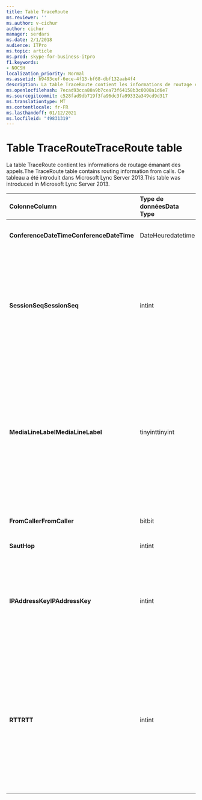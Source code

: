 ```yaml
---
title: Table TraceRoute
ms.reviewer: ''
ms.author: v-cichur
author: cichur
manager: serdars
ms.date: 2/1/2018
audience: ITPro
ms.topic: article
ms.prod: skype-for-business-itpro
f1.keywords:
- NOCSH
localization_priority: Normal
ms.assetid: b9493cef-6ece-4f13-bf68-dbf132aab4f4
description: La table TraceRoute contient les informations de routage émanant des appels. Ce tableau a été introduit dans Microsoft Lync Server 2013.
ms.openlocfilehash: 7ecad93cca80a9b7cea73f64158b3c0008a1d6e7
ms.sourcegitcommit: c528fad9db719f3fa96dc3fa99332a349cd9d317
ms.translationtype: MT
ms.contentlocale: fr-FR
ms.lasthandoff: 01/12/2021
ms.locfileid: "49831319"
---
```

# <a name="traceroute-table"></a><span data-ttu-id="45a19-104">Table TraceRoute</span><span class="sxs-lookup"><span data-stu-id="45a19-104">TraceRoute table</span></span>
 
<span data-ttu-id="45a19-105">La table TraceRoute contient les informations de routage émanant des appels.</span><span class="sxs-lookup"><span data-stu-id="45a19-105">The TraceRoute table contains routing information from calls.</span></span> <span data-ttu-id="45a19-106">Ce tableau a été introduit dans Microsoft Lync Server 2013.</span><span class="sxs-lookup"><span data-stu-id="45a19-106">This table was introduced in Microsoft Lync Server 2013.</span></span>
  
|<span data-ttu-id="45a19-107">**Colonne**</span><span class="sxs-lookup"><span data-stu-id="45a19-107">**Column**</span></span>|<span data-ttu-id="45a19-108">**Type de données**</span><span class="sxs-lookup"><span data-stu-id="45a19-108">**Data Type**</span></span>|<span data-ttu-id="45a19-109">**Clé/Index**</span><span class="sxs-lookup"><span data-stu-id="45a19-109">**Key/Index**</span></span>|<span data-ttu-id="45a19-110">**Details**</span><span class="sxs-lookup"><span data-stu-id="45a19-110">**Details**</span></span>|
|:-----|:-----|:-----|:-----|
|<span data-ttu-id="45a19-111">**ConferenceDateTime**</span><span class="sxs-lookup"><span data-stu-id="45a19-111">**ConferenceDateTime**</span></span> <br/> |<span data-ttu-id="45a19-112">DateHeure</span><span class="sxs-lookup"><span data-stu-id="45a19-112">datetime</span></span>  <br/> |<span data-ttu-id="45a19-113">Primaire, étrangère</span><span class="sxs-lookup"><span data-stu-id="45a19-113">Primary, Foreign</span></span>  <br/> |<span data-ttu-id="45a19-114">Date et heure de début de l’appel.</span><span class="sxs-lookup"><span data-stu-id="45a19-114">Date and time that the call began.</span></span>  <br/> |
|<span data-ttu-id="45a19-115">**SessionSeq**</span><span class="sxs-lookup"><span data-stu-id="45a19-115">**SessionSeq**</span></span> <br/> |<span data-ttu-id="45a19-116">int</span><span class="sxs-lookup"><span data-stu-id="45a19-116">int</span></span>  <br/> |<span data-ttu-id="45a19-117">Primaire, étrangère</span><span class="sxs-lookup"><span data-stu-id="45a19-117">Primary, Foreign</span></span>  <br/> |<span data-ttu-id="45a19-118">Identificateur unique utilisé pour faire la distinction entre plusieurs appels qui peuvent avoir commencé à la même date et à la même heure.</span><span class="sxs-lookup"><span data-stu-id="45a19-118">Unique identifier used to distinguish between multiple calls that might have begun on the same date and at the same time.</span></span>  <br/> |
|<span data-ttu-id="45a19-119">**MediaLineLabel**</span><span class="sxs-lookup"><span data-stu-id="45a19-119">**MediaLineLabel**</span></span> <br/> |<span data-ttu-id="45a19-120">tinyint</span><span class="sxs-lookup"><span data-stu-id="45a19-120">tinyint</span></span>  <br/> |<span data-ttu-id="45a19-121">Primaire, étrangère</span><span class="sxs-lookup"><span data-stu-id="45a19-121">Primary, Foreign</span></span>  <br/> |<span data-ttu-id="45a19-p103">Représente le type de ligne vidéo utilisé dans l’appel. Les valeurs autorisées sont les suivantes :</span><span class="sxs-lookup"><span data-stu-id="45a19-p103">Represents the type of video line used in the call. Allowed values are:</span></span>  <br/> <span data-ttu-id="45a19-124">0 - Audio</span><span class="sxs-lookup"><span data-stu-id="45a19-124">0 - Audio</span></span>  <br/> <span data-ttu-id="45a19-125">1 - Vidéo</span><span class="sxs-lookup"><span data-stu-id="45a19-125">1 - Video</span></span>  <br/> <span data-ttu-id="45a19-126">2 - Vidéo panoramique</span><span class="sxs-lookup"><span data-stu-id="45a19-126">2 - Panoramic video</span></span>  <br/> <span data-ttu-id="45a19-127">3 - Partage d’application/bureau</span><span class="sxs-lookup"><span data-stu-id="45a19-127">3 - Application/Desktop sharing</span></span>  <br/> |
|<span data-ttu-id="45a19-128">**FromCaller**</span><span class="sxs-lookup"><span data-stu-id="45a19-128">**FromCaller**</span></span> <br/> |<span data-ttu-id="45a19-129">bit</span><span class="sxs-lookup"><span data-stu-id="45a19-129">bit</span></span>  <br/> |<span data-ttu-id="45a19-130">Primaire</span><span class="sxs-lookup"><span data-stu-id="45a19-130">Primary</span></span>  <br/> |<span data-ttu-id="45a19-131">Système d’extrémité qui a passé l’appel.</span><span class="sxs-lookup"><span data-stu-id="45a19-131">Endpoint that placed the call.</span></span>  <br/> |
|<span data-ttu-id="45a19-132">**Saut**</span><span class="sxs-lookup"><span data-stu-id="45a19-132">**Hop**</span></span> <br/> |<span data-ttu-id="45a19-133">int</span><span class="sxs-lookup"><span data-stu-id="45a19-133">int</span></span>  <br/> ||<span data-ttu-id="45a19-134">Tronçon de réseau.</span><span class="sxs-lookup"><span data-stu-id="45a19-134">Network hop/</span></span>  <br/> |
|<span data-ttu-id="45a19-135">**IPAddressKey**</span><span class="sxs-lookup"><span data-stu-id="45a19-135">**IPAddressKey**</span></span> <br/> |<span data-ttu-id="45a19-136">int</span><span class="sxs-lookup"><span data-stu-id="45a19-136">int</span></span>  <br/> |<span data-ttu-id="45a19-137">Étranger</span><span class="sxs-lookup"><span data-stu-id="45a19-137">Foreign</span></span>  <br/> |<span data-ttu-id="45a19-138">Identificateur unique de l’adresse IP.</span><span class="sxs-lookup"><span data-stu-id="45a19-138">Unique identifier for the IP address.</span></span> <span data-ttu-id="45a19-139">Les informations d’adresse IP sont stockées dans la [table IPAddress.](ipaddress.md)</span><span class="sxs-lookup"><span data-stu-id="45a19-139">IP address information is stored in the [IPAddress table](ipaddress.md).</span></span>  <br/> |
|<span data-ttu-id="45a19-140">**RTT**</span><span class="sxs-lookup"><span data-stu-id="45a19-140">**RTT**</span></span> <br/> |<span data-ttu-id="45a19-141">int</span><span class="sxs-lookup"><span data-stu-id="45a19-141">int</span></span>  <br/> ||<span data-ttu-id="45a19-p105">Durée de boucle. La durée de boucle mesure le temps nécessaire pour qu’un paquet vocal atteigne sa destination, puis renvoie une notification indiquant qu’il a été reçu.</span><span class="sxs-lookup"><span data-stu-id="45a19-p105">Roundtrip time. The roundtrip time measures the amount of time it takes for a voice packet to reach its destination and then send back notification that it was received.</span></span>  <br/> |
   

